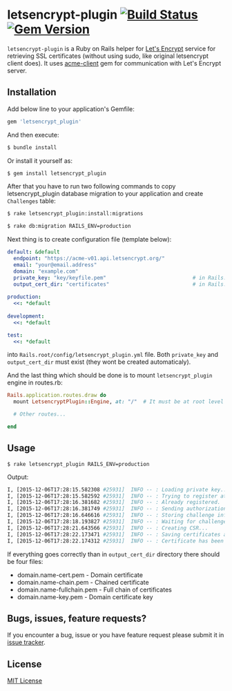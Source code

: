 # letsencrypt-plugin [![Build Status](https://travis-ci.org/lgromanowski/letsencrypt-plugin.svg?branch=master)](https://travis-ci.org/lgromanowski/letsencrypt-plugin) [![Gem Version](https://badge.fury.io/rb/letsencrypt_plugin.svg)](https://badge.fury.io/rb/letsencrypt_plugin)
`letsencrypt-plugin` is a Ruby on Rails helper for [Let's Encrypt](https://letsencrypt.org/) service for retrieving SSL certificates (without using sudo, like original letsencrypt client does). It uses [acme-client](https://github.com/unixcharles/acme-client) gem for communication with Let's Encrypt server.

## Installation

Add below line to your application's Gemfile:
```ruby
gem 'letsencrypt_plugin'
```
And then execute:
```bash
$ bundle install
```
Or install it yourself as:
```bash
$ gem install letsencrypt_plugin
```

After that you have to run two following commands to copy letsencrypt_plugin database migration to your application and create `Challenges` table: 
```bash
$ rake letsencrypt_plugin:install:migrations
```
```bash
$ rake db:migration RAILS_ENV=production
```

Next thing is to create configuration file (template below):
```yaml
default: &default
  endpoint: "https://acme-v01.api.letsencrypt.org/"
  email: "your@email.address"
  domain: "example.com"
  private_key: "key/keyfile.pem"                            # in Rails.root
  output_cert_dir: "certificates"                           # in Rails.root
  
production:
  <<: *default
  
development:
  <<: *default

test:
  <<: *default
```
into `Rails.root/config/letsencrypt_plugin.yml` file. Both `private_key` and `output_cert_dir` must exist (they wont be created automaticaly).

And the last thing which should be done is to mount `letsencrypt_plugin` engine in routes.rb:

```ruby
Rails.application.routes.draw do
  mount LetsencryptPlugin::Engine, at: "/"  # It must be at root level

  # Other routes...

end
```

## Usage

```$ rake letsencrypt_plugin RAILS_ENV=production```

Output:
```bash
I, [2015-12-06T17:28:15.582308 #25931]  INFO -- : Loading private key...
I, [2015-12-06T17:28:15.582592 #25931]  INFO -- : Trying to register at Let's Encrypt service...
I, [2015-12-06T17:28:16.381682 #25931]  INFO -- : Already registered.
I, [2015-12-06T17:28:16.381749 #25931]  INFO -- : Sending authorization request...
I, [2015-12-06T17:28:16.646616 #25931]  INFO -- : Storing challenge information...
I, [2015-12-06T17:28:18.193827 #25931]  INFO -- : Waiting for challenge status...
I, [2015-12-06T17:28:21.643566 #25931]  INFO -- : Creating CSR...
I, [2015-12-06T17:28:22.173471 #25931]  INFO -- : Saving certificates and key...
I, [2015-12-06T17:28:22.174312 #25931]  INFO -- : Certificate has been generated.
```
If everything goes correctly than in `output_cert_dir` directory there should be four files:
- domain.name-cert.pem - Domain certificate
- domain.name-chain.pem - Chained certificate
- domain.name-fullchain.pem - Full chain of certificates
- domain.name-key.pem - Domain certificate key


## Bugs, issues, feature requests?

If you encounter a bug, issue or you have feature request please submit it in [issue tracker](https://github.com/lgromanowski/letsencrypt-plugin/issues). 

## License

[MIT License](http://opensource.org/licenses/MIT)
